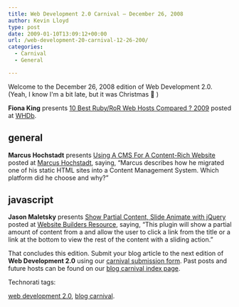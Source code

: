 ```yaml
---
title: Web Development 2.0 Carnival – December 26, 2008
author: Kevin Lloyd
type: post
date: 2009-01-10T13:09:12+00:00
url: /web-development-20-carnival-12-26-200/
categories:
  - Carnival
  - General

---
```

Welcome to the December 26, 2008 edition of Web Development 2.0. (Yeah, I know I'm a bit late, but it was Christmas 🙂 )

<!-- Carnival Submission -->



**Fiona King** presents [10 Best Ruby/RoR Web Hosts Compared ? 2009][1] posted at [WHDb][2].

## general

<!-- Carnival Submission -->

**Marcus Hochstadt** presents [Using A CMS For A Content-Rich Website][3] posted at [Marcus Hochstadt][4], saying, &#8220;Marcus describes how he migrated one of his static HTML sites into a Content Management System. Which platform did he choose and why?&#8221;

## javascript

<!-- Carnival Submission -->

**Jason Maletsky** presents [Show Partial Content, Slide Animate with jQuery][5] posted at [Website Builders Resource][6], saying, &#8220;This plugin will show a partial amount of content from a and allow the user to click a link from the title or a link at the bottom to view the rest of the content with a sliding action.&#8221;

<!-- EDIT THIS: the conclusion begins with this paragraph: -->

That concludes this edition. Submit your blog article to the next edition of **Web Development 2.0** using our <a title="Submit an entry to “web development 2.0”" href="http://blogcarnival.com/bc/submit_2377.html" target="_blank">carnival submission form</a>. Past posts and future hosts can be found on our  <a title="Blog Carnival index for “web development 2.0”" href="http://blogcarnival.com/bc/cprof_2377.html" target="_blank">blog carnival index page</a>.

Technorati tags: <!-- add your technorati tags here! -->

<a rel="tag" href="http://technorati.com/tag/web+development+2.0">web development 2.0</a>, <a rel="tag" href="http://technorati.com/tag/blog+carnival">blog carnival</a>.

 [1]: http://whdb.com/2008/10-best-rubyror-web-hosts-compared-2009/
 [2]: http://whdb.com
 [3]: http://www.hochstadt.com/using-a-cms-for-a-content-rich-website
 [4]: http://www.hochstadt.com
 [5]: http://www.websitebuildersresource.com/2008/12/20/show-partial-content-slide-animate-with-jquery/
 [6]: http://www.websitebuildersresource.com